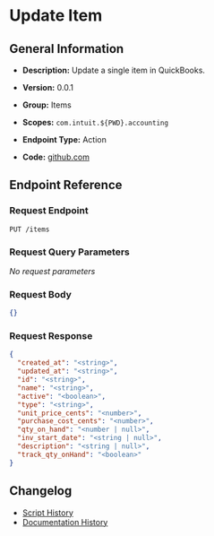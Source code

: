 <!-- BEGIN GENERATED CONTENT -->
# Update Item

## General Information

- **Description:** Update a single item in QuickBooks.

- **Version:** 0.0.1
- **Group:** Items
- **Scopes:** `com.intuit.${PWD}.accounting`
- **Endpoint Type:** Action
- **Code:** [github.com](https://github.com/NangoHQ/integration-templates/tree/main/integrations/quickbooks/actions/update-item.ts)


## Endpoint Reference

### Request Endpoint

`PUT /items`

### Request Query Parameters

_No request parameters_

### Request Body

```json
{}
```

### Request Response

```json
{
  "created_at": "<string>",
  "updated_at": "<string>",
  "id": "<string>",
  "name": "<string>",
  "active": "<boolean>",
  "type": "<string>",
  "unit_price_cents": "<number>",
  "purchase_cost_cents": "<number>",
  "qty_on_hand": "<number | null>",
  "inv_start_date": "<string | null>",
  "description": "<string | null>",
  "track_qty_onHand": "<boolean>"
}
```

## Changelog

- [Script History](https://github.com/NangoHQ/integration-templates/commits/main/integrations/quickbooks/actions/update-item.ts)
- [Documentation History](https://github.com/NangoHQ/integration-templates/commits/main/integrations/quickbooks/actions/update-item.md)

<!-- END  GENERATED CONTENT -->

